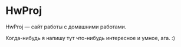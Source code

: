 # HwProj

HwProj — сайт работы с домашними работами.

Когда-нибудь я напишу тут что-нибудь интересное и умное, ага. :)